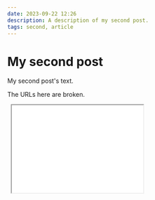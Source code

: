 ```yaml
---
date: 2023-09-22 12:26
description: A description of my second post.
tags: second, article
---
```

# My second post

My second post's text.

The URLs here are broken.

<div id="top"></div>
<a href="#top"></a>
<a href="/posts/first-post/index.html#top"></a>

<picture>
  <source srcset="/assets/images/swift~dark.svg" media="(prefers-color-scheme: dark)" />
  <img src="/assets/images/swift.svg" alt="" />
</picture>

<picture>
  <source srcset="/media/cc0-images/surfer-240-200.jpg" media="(orientation: portrait)" />
  <img src="/media/cc0-images/painted-hand-298-332.jpg" alt="" />
</picture>

<iframe src="demo_iframe.htm" height="200" width="300" title="Iframe Example"></iframe>
